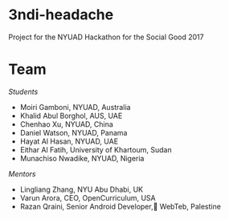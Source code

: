 # 3ndi-headache
Project for the NYUAD Hackathon for the Social Good 2017

# Team
*Students*
* Moiri Gamboni, NYUAD, Australia
* Khalid Abul Borghol, AUS, UAE
* Chenhao Xu, NYUAD, China
* Daniel Watson, NYUAD, Panama
* Hayat Al Hasan, NYUAD, UAE
* Eithar Al Fatih, University of Khartoum, Sudan
* Munachiso Nwadike, NYUAD, Nigeria

*Mentors*
* Lingliang Zhang, NYU Abu Dhabi, UK
* Varun Arora, CEO, OpenCurriculum, USA 
* Razan Qraini, Senior Android Developer, ًWebTeb, Palestine

